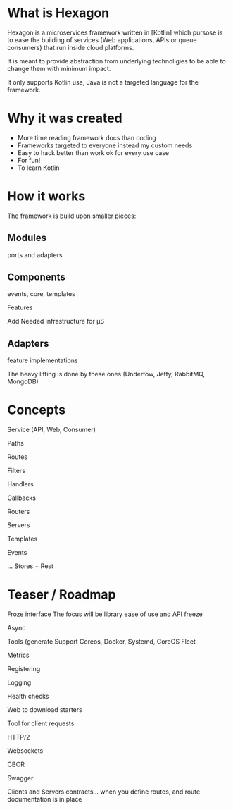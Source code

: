 
# What is Hexagon

Hexagon is a microservices framework written in [Kotlin] which pursose is to ease the building of
services (Web applications, APIs or queue consumers) that run inside cloud platforms.

It is meant to provide abstraction from underlying technoligies to be able to change them with
minimum impact.

It only supports Kotlin use, Java is not a targeted language for the framework.

# Why it was created

* More time reading framework docs than coding
* Frameworks targeted to everyone instead my custom needs
* Easy to hack better than work ok for every use case
* For fun!
* To learn Kotlin

# How it works

The framework is build upon smaller pieces:

## Modules

ports and adapters

## Components

events, core, templates

Features

Add Needed infrastructure for µS

## Adapters

feature implementations

The heavy lifting is done by these ones (Undertow, Jetty, RabbitMQ, MongoDB)

# Concepts

Service (API, Web, Consumer)

Paths

Routes

Filters

Handlers

Callbacks

Routers

Servers

Templates

Events

... Stores + Rest

# Teaser / Roadmap

Froze interface
The focus will be library ease of use and API freeze

Async

Tools (generate
Support Coreos, Docker, Systemd, CoreOS Fleet

Metrics

Registering

Logging

Health checks

Web to download starters

Tool for client requests

HTTP/2

Websockets

CBOR

Swagger

Clients and Servers contracts... when you define routes, and route documentation is in place
